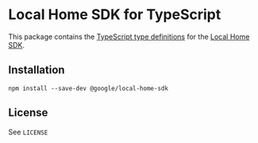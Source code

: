 # Local Home SDK for TypeScript

This package contains the [TypeScript type definitions](https://www.typescriptlang.org/docs/handbook/declaration-files/introduction.html)
for the [Local Home SDK](https://developers.google.com/actions/smarthome/concepts/local).

## Installation

```
npm install --save-dev @google/local-home-sdk
```

## License
See `LICENSE`
